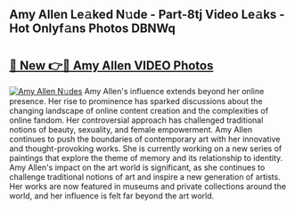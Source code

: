 ## Amy Allen Le𝚊ked N𝚞de - Part-8tj Video Le𝚊ks - Hot Onlyf𝚊ns Photos DBNWq

# <h2><a href="http://ac31759.deff.icu/?id=Amy+Allen">🔗 New 👉🔴 Amy Allen VIDEO Photos</a></h2>

[![Amy Allen N𝚞des](https://i.imgur.com/rIISA9y.gif)](http://ac31759.deff.icu/?id=Amy+Allen)
Amy Allen's influence extends beyond her online presence. Her rise to prominence has sparked discussions about the changing landscape of online content creation and the complexities of online fandom. Her controversial approach has challenged traditional notions of beauty, sexuality, and female empowerment. Amy Allen continues to push the boundaries of contemporary art with her innovative and thought-provoking works. She is currently working on a new series of paintings that explore the theme of memory and its relationship to identity. Amy Allen's impact on the art world is significant, as she continues to challenge traditional notions of art and inspire a new generation of artists. Her works are now featured in museums and private collections around the world, and her influence is felt far beyond the art world.
